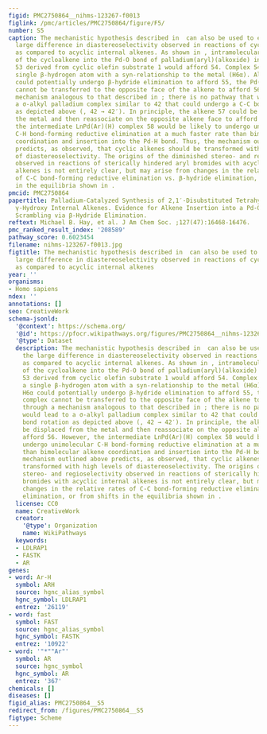 ```yaml
---
figid: PMC2750864__nihms-123267-f0013
figlink: /pmc/articles/PMC2750864/figure/F5/
number: S5
caption: The mechanistic hypothesis described in  can also be used to explain the
  large difference in diastereoselectivity observed in reactions of cyclic alkenes
  as compared to acyclic internal alkenes. As shown in , intramolecular insertion
  of the cycloalkene into the Pd-O bond of palladium(aryl)(alkoxide) intermediate
  53 derived from cyclic olefin substrate 1 would afford 54. Complex 54 contains a
  single β-hydrogen atom with a syn-relationship to the metal (H6α). Although H6α
  could potentially undergo β-hydride elimination to afford 55, the Pd(Ar)(H) complex
  cannot be transferred to the opposite face of the alkene to afford 56 through a
  mechanism analogous to that described in ; there is no pathway that would lead to
  a σ-alkyl palladium complex similar to 42 that could undergo a C-C bond rotation
  as depicted above (, 42 → 42′). In principle, the alkene 57 could be displaced from
  the metal and then reassociate on the opposite alkene face to afford 56. However,
  the intermediate LnPd(Ar)(H) complex 58 would be likely to undergo unimolecular
  C-H bond-forming reductive elimination at a much faster rate than bimolecular alkene
  coordination and insertion into the Pd-H bond. Thus, the mechanism outlined above
  predicts, as observed, that cyclic alkenes should be transformed with high levels
  of diastereoselectivity. The origins of the diminished stereo- and regioselectivity
  observed in reactions of sterically hindered aryl bromides with acyclic internal
  alkenes is not entirely clear, but may arise from changes in the relative rates
  of C-C bond-forming reductive elimination vs. β-hydride elimination, or from shifts
  in the equilibria shown in .
pmcid: PMC2750864
papertitle: Palladium-Catalyzed Synthesis of 2,1′-Disubstituted Tetrahydrofurans from
  γ-Hydroxy Internal Alkenes. Evidence for Alkene Insertion into a Pd-O bond and Stereochemical
  Scrambling via β-Hydride Elimination.
reftext: Michael B. Hay, et al. J Am Chem Soc. ;127(47):16468-16476.
pmc_ranked_result_index: '208589'
pathway_score: 0.6023454
filename: nihms-123267-f0013.jpg
figtitle: The mechanistic hypothesis described in  can also be used to explain the
  large difference in diastereoselectivity observed in reactions of cyclic alkenes
  as compared to acyclic internal alkenes
year: ''
organisms:
- Homo sapiens
ndex: ''
annotations: []
seo: CreativeWork
schema-jsonld:
  '@context': https://schema.org/
  '@id': https://pfocr.wikipathways.org/figures/PMC2750864__nihms-123267-f0013.html
  '@type': Dataset
  description: The mechanistic hypothesis described in  can also be used to explain
    the large difference in diastereoselectivity observed in reactions of cyclic alkenes
    as compared to acyclic internal alkenes. As shown in , intramolecular insertion
    of the cycloalkene into the Pd-O bond of palladium(aryl)(alkoxide) intermediate
    53 derived from cyclic olefin substrate 1 would afford 54. Complex 54 contains
    a single β-hydrogen atom with a syn-relationship to the metal (H6α). Although
    H6α could potentially undergo β-hydride elimination to afford 55, the Pd(Ar)(H)
    complex cannot be transferred to the opposite face of the alkene to afford 56
    through a mechanism analogous to that described in ; there is no pathway that
    would lead to a σ-alkyl palladium complex similar to 42 that could undergo a C-C
    bond rotation as depicted above (, 42 → 42′). In principle, the alkene 57 could
    be displaced from the metal and then reassociate on the opposite alkene face to
    afford 56. However, the intermediate LnPd(Ar)(H) complex 58 would be likely to
    undergo unimolecular C-H bond-forming reductive elimination at a much faster rate
    than bimolecular alkene coordination and insertion into the Pd-H bond. Thus, the
    mechanism outlined above predicts, as observed, that cyclic alkenes should be
    transformed with high levels of diastereoselectivity. The origins of the diminished
    stereo- and regioselectivity observed in reactions of sterically hindered aryl
    bromides with acyclic internal alkenes is not entirely clear, but may arise from
    changes in the relative rates of C-C bond-forming reductive elimination vs. β-hydride
    elimination, or from shifts in the equilibria shown in .
  license: CC0
  name: CreativeWork
  creator:
    '@type': Organization
    name: WikiPathways
  keywords:
  - LDLRAP1
  - FASTK
  - AR
genes:
- word: Ar-H
  symbol: ARH
  source: hgnc_alias_symbol
  hgnc_symbol: LDLRAP1
  entrez: '26119'
- word: fast
  symbol: FAST
  source: hgnc_alias_symbol
  hgnc_symbol: FASTK
  entrez: '10922'
- word: '"*""Ar"'
  symbol: AR
  source: hgnc_symbol
  hgnc_symbol: AR
  entrez: '367'
chemicals: []
diseases: []
figid_alias: PMC2750864__S5
redirect_from: /figures/PMC2750864__S5
figtype: Scheme
---
```

